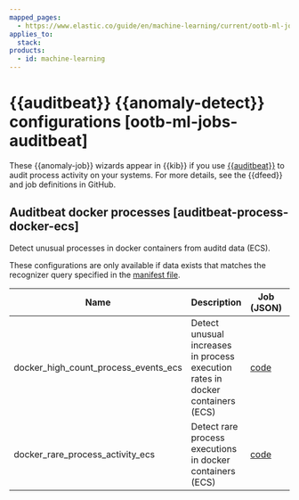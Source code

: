 ```yaml
---
mapped_pages:
  - https://www.elastic.co/guide/en/machine-learning/current/ootb-ml-jobs-auditbeat.html
applies_to:
  stack:
products:
  - id: machine-learning
---
```


# {{auditbeat}} {{anomaly-detect}} configurations [ootb-ml-jobs-auditbeat]

These {{anomaly-job}} wizards appear in {{kib}} if you use [{{auditbeat}}](beats://reference/auditbeat/index.md) to audit process activity on your systems. For more details, see the {{dfeed}} and job definitions in GitHub.


## Auditbeat docker processes [auditbeat-process-docker-ecs]

Detect unusual processes in docker containers from auditd data (ECS).

These configurations are only available if data exists that matches the recognizer query specified in the [manifest file](https://github.com/elastic/kibana/blob/master/x-pack/platform/plugins/shared/ml/server/models/data_recognizer/modules/auditbeat_process_docker_ecs/manifest.json#L8).

| Name | Description | Job (JSON)| Datafeed |
| --- | --- | --- | --- |
| docker_high_count_process_events_ecs | Detect unusual increases in process execution rates in docker containers (ECS) | [code](https://github.com/elastic/kibana/blob/master/x-pack/platform/plugins/shared/ml/server/models/data_recognizer/modules/auditbeat_process_docker_ecs/ml/docker_high_count_process_events_ecs.json) | [code](https://github.com/elastic/kibana/blob/master/x-pack/platform/plugins/shared/ml/server/models/data_recognizer/modules/auditbeat_process_docker_ecs/ml/datafeed_docker_high_count_process_events_ecs.json) |
| docker_rare_process_activity_ecs | Detect rare process executions in docker containers (ECS) | [code](https://github.com/elastic/kibana/blob/master/x-pack/platform/plugins/shared/ml/server/models/data_recognizer/modules/auditbeat_process_docker_ecs/ml/docker_rare_process_activity_ecs.json) | [code](https://github.com/elastic/kibana/blob/master/x-pack/platform/plugins/shared/ml/server/models/data_recognizer/modules/auditbeat_process_docker_ecs/ml/datafeed_docker_rare_process_activity_ecs.json) |

